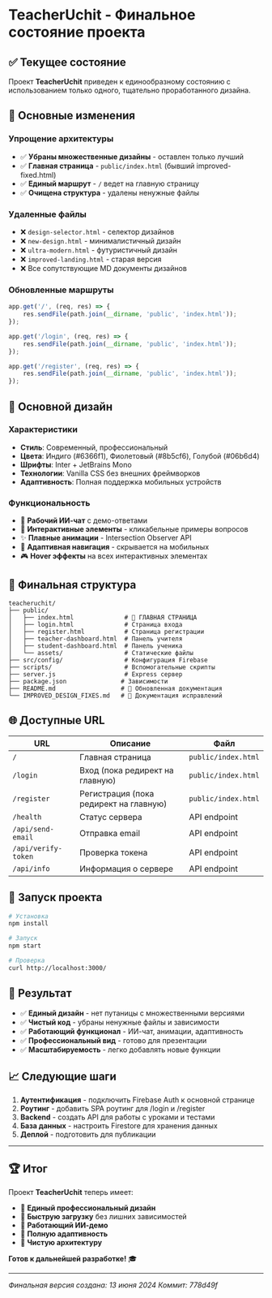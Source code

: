 # TeacherUchit - Финальное состояние проекта

## ✅ Текущее состояние

Проект **TeacherUchit** приведен к единообразному состоянию с использованием только одного, тщательно проработанного дизайна.

## 🎯 Основные изменения

### Упрощение архитектуры
- ✅ **Убраны множественные дизайны** - оставлен только лучший
- ✅ **Главная страница** - `public/index.html` (бывший improved-fixed.html)
- ✅ **Единый маршрут** - `/` ведет на главную страницу
- ✅ **Очищена структура** - удалены ненужные файлы

### Удаленные файлы
- ❌ `design-selector.html` - селектор дизайнов
- ❌ `new-design.html` - минималистичный дизайн
- ❌ `ultra-modern.html` - футуристичный дизайн  
- ❌ `improved-landing.html` - старая версия
- ❌ Все сопутствующие MD документы дизайнов

### Обновленные маршруты
```javascript
app.get('/', (req, res) => {
    res.sendFile(path.join(__dirname, 'public', 'index.html'));
});

app.get('/login', (req, res) => {
    res.sendFile(path.join(__dirname, 'public', 'index.html'));
});

app.get('/register', (req, res) => {
    res.sendFile(path.join(__dirname, 'public', 'index.html'));
});
```

## 🎨 Основной дизайн

### Характеристики
- **Стиль**: Современный, профессиональный
- **Цвета**: Индиго (#6366f1), Фиолетовый (#8b5cf6), Голубой (#06b6d4)
- **Шрифты**: Inter + JetBrains Mono
- **Технологии**: Vanilla CSS без внешних фреймворков
- **Адаптивность**: Полная поддержка мобильных устройств

### Функциональность
- 🤖 **Рабочий ИИ-чат** с демо-ответами
- 🎯 **Интерактивные элементы** - кликабельные примеры вопросов
- ✨ **Плавные анимации** - Intersection Observer API
- 📱 **Адаптивная навигация** - скрывается на мобильных
- 🎮 **Hover эффекты** на всех интерактивных элементах

## 📁 Финальная структура

```
teacheruchit/
├── public/
│   ├── index.html              # 🎯 ГЛАВНАЯ СТРАНИЦА
│   ├── login.html              # Страница входа
│   ├── register.html           # Страница регистрации
│   ├── teacher-dashboard.html  # Панель учителя
│   ├── student-dashboard.html  # Панель ученика
│   └── assets/                 # Статические файлы
├── src/config/                 # Конфигурация Firebase
├── scripts/                    # Вспомогательные скрипты
├── server.js                   # Express сервер
├── package.json               # Зависимости
├── README.md                  # 📖 Обновленная документация
└── IMPROVED_DESIGN_FIXES.md   # 🔧 Документация исправлений
```

## 🌐 Доступные URL

| URL | Описание | Файл |
|-----|----------|------|
| `/` | Главная страница | `public/index.html` |
| `/login` | Вход (пока редирект на главную) | `public/index.html` |
| `/register` | Регистрация (пока редирект на главную) | `public/index.html` |
| `/health` | Статус сервера | API endpoint |
| `/api/send-email` | Отправка email | API endpoint |
| `/api/verify-token` | Проверка токена | API endpoint |
| `/api/info` | Информация о сервере | API endpoint |

## 🚀 Запуск проекта

```bash
# Установка
npm install

# Запуск
npm start

# Проверка
curl http://localhost:3000/
```

## 🎯 Результат

- ✅ **Единый дизайн** - нет путаницы с множественными версиями
- ✅ **Чистый код** - убраны ненужные файлы и зависимости
- ✅ **Работающий функционал** - ИИ-чат, анимации, адаптивность
- ✅ **Профессиональный вид** - готово для презентации
- ✅ **Масштабируемость** - легко добавлять новые функции

## 📈 Следующие шаги

1. **Аутентификация** - подключить Firebase Auth к основной странице
2. **Роутинг** - добавить SPA роутинг для /login и /register
3. **Backend** - создать API для работы с уроками и тестами
4. **База данных** - настроить Firestore для хранения данных
5. **Деплой** - подготовить для публикации

---

## 🏆 Итог

Проект **TeacherUchit** теперь имеет:
- 🎨 **Единый профессиональный дизайн**
- 🚀 **Быструю загрузку** без лишних зависимостей
- 🤖 **Работающий ИИ-демо**
- 📱 **Полную адаптивность**
- 🔧 **Чистую архитектуру**

**Готов к дальнейшей разработке!** 🎓

---

*Финальная версия создана: 13 июня 2024*
*Коммит: 778d49f*